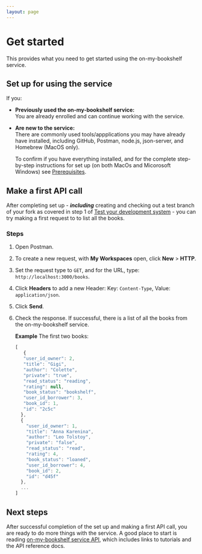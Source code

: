 ```yaml
---
layout: page
---
```


# Get started

This provides what you need to get started using the on-my-bookshelf service.


## Set up for using the service

If you:

* **Previously used the on-my-bookshelf service:**<br>
You are already enrolled and can continue working with the service. 

* **Are new to the service:**<br>
  There are commonly used tools/appplications you may have already have installed, including GitHub, Postman, node.js, json-server, and Homebrew (MacOS only). 
  
  To confirm if you have everything installed, and for the complete step-by-step instructions for set up (on both MacOs and Micorosoft Windows) see [Prerequisites](../tutorials/prereqs.md).

## Make a first API call

After completing set up - ***including*** creating and checking out a test branch of your fork as covered in step 1 of [Test your development system](../tutorials/prereqs.md/#test-your-development-system) - you can try making a first request to to list all the books.

### Steps
1. Open Postman.
1. To create a new request, with **My Workspaces** open, click **New** &gt; **HTTP**.
3. Set the request type to `GET`, and for the URL, type: `http://localhost:3000/books`.
4. Click **Headers** to add a new Header: Key: `Content-Type`, Value: `application/json`.
5. Click **Send**.
6. Check the response. If successful, there is a list of all the books from the on-my-bookshelf service. 

   **Example** The first two books:
   

   ```js
   [   
      {
      "user_id_owner": 2,
      "title": "Gigi",
      "author": "Colette",
      "private": "true",
      "read_status": "reading",
      "rating": null,
      "book_status": "bookshelf",
      "user_id_borrower": 3,
      "book_id": 1,
      "id": "2c5c"
     },
     {
       "user_id_owner": 1,
       "title": "Anna Karenina",
       "author": "Leo Tolstoy",
       "private": "false",
       "read_status": "read",
       "rating": 4,
       "book_status": "loaned",
       "user_id_borrower": 4,
       "book_id": 2,
       "id": "d45f"
     },
     ...
   ]
   ```








## Next steps 

After successful completion of the set up and making a first API call, you are ready to do more things with the service. A good place to start is reading [on-my-bookshelf service API](../index.md), which includes links to tutorials and the API reference docs.